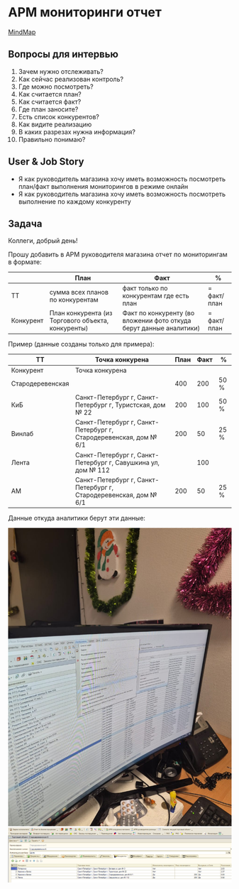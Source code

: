 # АРМ мониторинги отчет

[MindMap](https://app.holst.so/board/9a062ccc-6062-454d-bfa0-5cbdbfcd8330)

## Вопросы для интервью
1. Зачем нужно отслеживать?
2. Как сейчас реализован контроль?
3. Где можно посмотреть?
4. Как считается план?
5. Как считается факт?
6. Где план заносите?
7. Есть список конкурентов?
8. Как видите реализацию
9. В каких разрезах нужна информация?
10. Правильно понимаю?


## User & Job Story 
* Я как руководитель магазина хочу иметь возможность посмотреть план/факт выполнения мониторингов в режиме онлайн
* Я как руководитель магазина хочу иметь возможность посмотреть выполнение по каждому конкуренту

## Задача

Коллеги, добрый день!

Прошу добавить в АРМ руководителя магазина отчет по мониторингам в формате:

|  | План| Факт| % |
|----------|----------|----------|----------|
| ТТ | сумма всех планов по конкурентам| факт только по конкурентам где есть план| = факт/план |
| Конкурент | План конкурента (из Торгового объекта, конкуренты)| Факт по конкуренту (во вложении фото откуда берут данные аналитики)| = факт/план |

Пример (данные созданы только для примера):

| ТТ | Точка конкурена| План| Факт| % |
|----------|----------|----------|----------|----------|
| Конкурент |Точка конкурена| | |  |
| Стародеревенская | | 400| 200| 50 % |
| КиБ|Санкт-Петербург г, Санкт-Петербург г, Туристская, дом № 22| 200| 100| 50 % |
| Винлаб|Санкт-Петербург г, Санкт-Петербург г, Стародеревенская, дом № 6/1|  200| 50| 25 % |
| Лента|Санкт-Петербург г, Санкт-Петербург г, Савушкина ул, дом № 112| |  100|  |
| АМ |Санкт-Петербург г, Санкт-Петербург г, Стародеревенская, дом № 6/1| 200| 50| 25 % |

Данные откуда аналитики берут эти данные:

![Отчет по конкурентам](image-5.png)
![Конкуренты](image-6.png)
